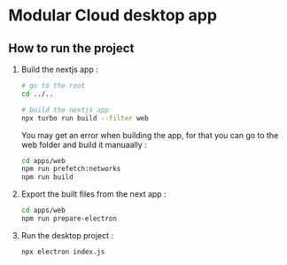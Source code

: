 # Modular Cloud desktop app

## How to run the project

1. Build the nextjs app :
   
   ```bash
   # go to the root
   cd ../..

   # build the nextjs app
   npx turbo run build --filter web
   ```

   You may get an error when building the app, 
   for that you can go to the web folder and build it manuaally : 
   
   ```bash
   cd apps/web
   npm run prefetch:networks
   npm run build
   ```

2. Export the built files from the next app :
   
   ```bash
   cd apps/web
   npm run prepare-electron
   ```

3. Run the desktop project :  

   ```bash
   npx electron index.js
   ```